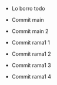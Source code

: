 - Lo borro todo
- Commit main
- Commit main 2

- Commit rama1 1
- Commit rama1 2
- Commit rama1 3
- Commit rama1 4
